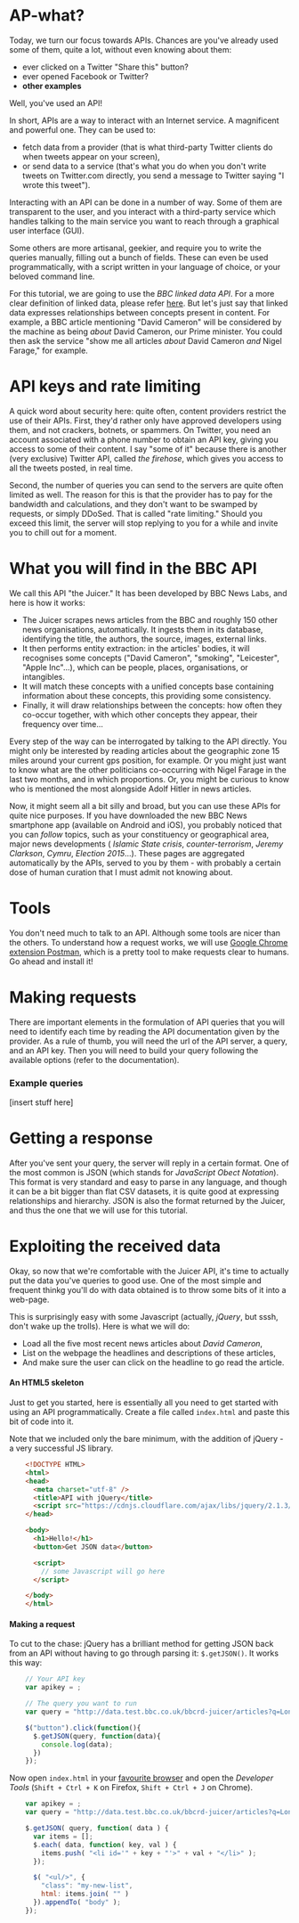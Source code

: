 # AP-what?
Today, we turn our focus towards APIs. Chances are you've already used some of them, quite a lot, without even knowing about them:

* ever clicked on a Twitter "Share this" button?
* ever opened Facebook or Twitter?
* **other examples**

Well, you've used an API!

In short, APIs are a way to interact with an Internet service. A magnificent and powerful one. They can be used to:

* fetch data from a provider (that is what third-party Twitter clients do when tweets appear on your screen),
* or send data to a service (that's what you do when you don't write tweets on Twitter.com directly, you send a message to Twitter saying "I wrote this tweet").

Interacting with an API can be done in a number of way. Some of them are transparent to the user, and you interact with a third-party service which handles talking to the main service you want to reach through a graphical user interface (GUI).

Some others are more artisanal, geekier, and require you to write the queries manually, filling out a bunch of fields. These can even be used programmatically, with a script written in your language of choice, or your beloved command line.

For this tutorial, we are going to use the *BBC linked data API*. For a more clear definition of linked data, please refer [here](). But let's just say that linked data expresses relationships between concepts present in content. For example, a BBC article mentioning "David Cameron" will be considered by the machine as being *about* David Cameron, our Prime minister. You could then ask the service "show me all articles *about* David Cameron *and* Nigel Farage," for example.

# API keys and rate limiting
A quick word about security here: quite often, content providers restrict the use of their APIs. First, they'd rather only have approved developers using them, and not crackers, botnets, or spammers. On Twitter, you need an account associated with a phone number to obtain an API key, giving you access to some of their content. I say "some of it" because there is another (very exclusive) Twitter API, called *the firehose*, which gives you access to all the tweets posted, in real time.

Second, the number of queries you can send to the servers are quite often limited as well. The reason for this is that the provider has to pay for the bandwidth and calculations, and they don't want to be swamped by requests, or simply DDoSed. That is called "rate limiting." Should you exceed this limit, the server will stop replying to you for a while and invite you to chill out for a moment.

# What you will find in the BBC API
We call this API "the Juicer." It has been developed by BBC News Labs, and here is how it works:

* The Juicer scrapes news articles from the BBC and roughly 150 other news organisations, automatically. It ingests them in its database, identifying the title, the authors, the source, images, external links.
* It then performs entity extraction: in the articles' bodies, it will recognises some concepts ("David Cameron", "smoking", "Leicester", "Apple Inc"...), which can be people, places, organisations, or intangibles.
* It will match these concepts with a unified concepts base containing information about these concepts, this providing some consistency.
* Finally, it will draw relationships between the concepts: how often they co-occur together, with which other concepts they appear, their frequency over time...

Every step of the way can be interrogated by talking to the API directly. You might only be interested by reading articles about the geographic zone 15 miles around your current gps position, for example. Or you might just want to know what are the other politicians co-occurring with Nigel Farage in the last two months, and in which proportions. Or, you might be curious to know who is mentioned the most alongside Adolf Hitler in news articles.

Now, it might seem all a bit silly and broad, but you can use these APIs for quite nice purposes. If you have downloaded the new BBC News smartphone app (available on Android and iOS), you probably noticed that you can *follow* topics, such as your constituency or geographical area, major news developments ( *Islamic State crisis*, *counter-terrorism*, *Jeremy Clarkson*, *Cymru*, *Election 2015*...). These pages are aggregated automatically by the APIs, served to you by them - with probably a certain dose of human curation that I must admit not knowing about.

# Tools
You don't need much to talk to an API. Although some tools are nicer than the others.
To understand how a request works, we will use [Google Chrome extension Postman](https://chrome.google.com/webstore/detail/postman-rest-client/fdmmgilgnpjigdojojpjoooidkmcomcm?hl=en), which is a pretty tool to make requests clear to humans. Go ahead and install it!

# Making requests
There are important elements in the formulation of API queries that you will need to identify each time by reading the API documentation given by the provider. As a rule of thumb, you will need the url of the API server, a query, and an API key.
Then you will need to build your query following the available options (refer to the documentation).

### Example queries
[insert stuff here]

# Getting a response
After you've sent your query, the server will reply in a certain format. One of the most common is JSON (which stands for *JavaScript Obect Notation*). This format is very standard and easy to parse in any language, and though it can be a bit bigger than flat CSV datasets, it is quite good at expressing relationships and hierarchy. JSON is also the format returned by the Juicer, and thus the one that we will use for this tutorial.

# Exploiting the received data
Okay, so now that we're comfortable with the Juicer API, it's time to actually put the data you've queries to good use. One of the most simple and frequent thinkg you'll do with data obtained is to throw some bits of it into a web-page. 

This is surprisingly easy with some Javascript (actually, *jQuery*, but sssh, don't wake up the trolls). Here is what we will do:

* Load all the five most recent news articles about *David Cameron*,
* List on the webpage the headlines and descriptions of these articles, 
* And make sure the user can click on the headline to go read the article.

#### An HTML5 skeleton
Just to get you started, here is essentially all you need to get started with using an API programmatically. Create a file called `index.html` and paste this bit of code into it. 

Note that we included only the bare minimum, with the addition of jQuery - a very successful JS library.

```html
    <!DOCTYPE HTML>
    <html>
    <head>
      <meta charset="utf-8" />
      <title>API with jQuery</title>
      <script src="https://cdnjs.cloudflare.com/ajax/libs/jquery/2.1.3/jquery.min.js"></script>
    </head>

    <body>
      <h1>Hello!</h1>
      <button>Get JSON data</button>

      <script>
        // some Javascript will go here
      </script>

    </body>
    </html>
```

#### Making a request
To cut to the chase: jQuery has a brilliant method for getting JSON back from an API without having to go through parsing it: `$.getJSON()`. It works this way:

```javascript
    // Your API key
    var apikey = ;

    // The query you want to run
    var query = "http://data.test.bbc.co.uk/bbcrd-juicer/articles?q=London&apikey=" + apikey;

    $("button").click(function(){
      $.getJSON(query, function(data){
        console.log(data);
      })
    });
```

Now open `index.html` in your [favourite browser](https://www.mozilla.org/en-GB/firefox/new/) and open the *Developer Tools* (`Shift + Ctrl + K` on Firefox, `Shift + Ctrl + J` on Chrome).

```javascript
    var apikey = ;
    var query = "http://data.test.bbc.co.uk/bbcrd-juicer/articles?q=London&apikey=apikey";

    $.getJSON( query, function( data ) {
      var items = [];
      $.each( data, function( key, val ) {
        items.push( "<li id='" + key + "'>" + val + "</li>" );
      });

      $( "<ul/>", {
        "class": "my-new-list",
        html: items.join( "" )
      }).appendTo( "body" );
    });
```
